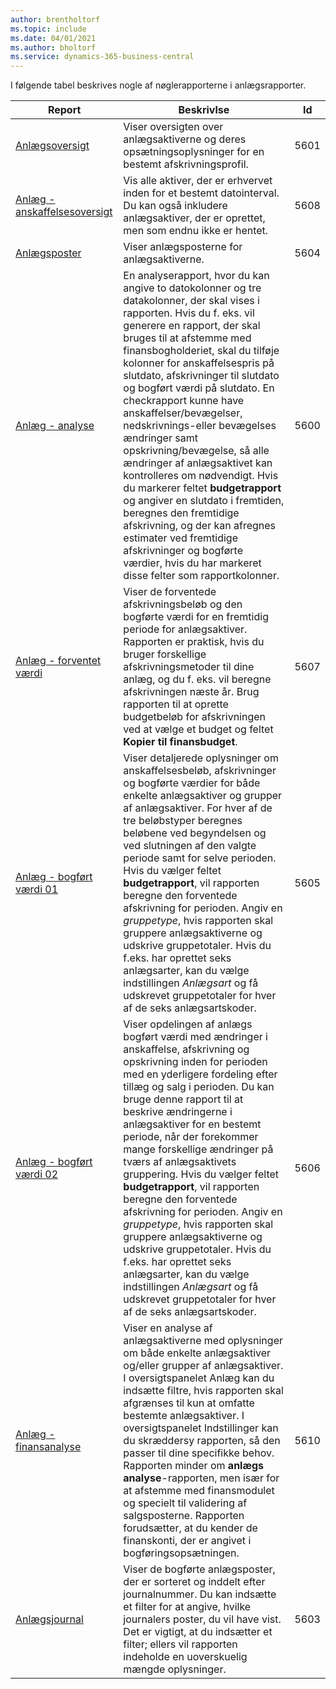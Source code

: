 ```yaml
---
author: brentholtorf
ms.topic: include
ms.date: 04/01/2021
ms.author: bholtorf
ms.service: dynamics-365-business-central
---
```


I følgende tabel beskrives nogle af nøglerapporterne i anlægsrapporter.

| Report | Beskrivlse | Id | 
|--|--|--|
| [Anlægsoversigt](https://businesscentral.dynamics.com?report=5601)| Viser oversigten over anlægsaktiverne og deres opsætningsoplysninger for en bestemt afskrivningsprofil. |5601 |
| [Anlæg - anskaffelsesoversigt](https://businesscentral.dynamics.com?report=5608) |  Vis alle aktiver, der er erhvervet inden for et bestemt datointerval. Du kan også inkludere anlægsaktiver, der er oprettet, men som endnu ikke er hentet. |5608 |
| [Anlægsposter](https://businesscentral.dynamics.com?report=5604)| Viser anlægsposterne for anlægsaktiverne. |5604 |
| [Anlæg - analyse](https://businesscentral.dynamics.com?report=5600)| En analyserapport, hvor du kan angive to datokolonner og tre datakolonner, der skal vises i rapporten. Hvis du f. eks. vil generere en rapport, der skal bruges til at afstemme med finansbogholderiet, skal du tilføje kolonner for anskaffelsespris på slutdato, afskrivninger til slutdato og bogført værdi på slutdato. En checkrapport kunne have anskaffelser/bevægelser, nedskrivnings-eller bevægelses ændringer samt opskrivning/bevægelse, så alle ændringer af anlægsaktivet kan kontrolleres om nødvendigt. Hvis du markerer feltet **budgetrapport** og angiver en slutdato i fremtiden, beregnes den fremtidige afskrivning, og der kan afregnes estimater ved fremtidige afskrivninger og bogførte værdier, hvis du har markeret disse felter som rapportkolonner. |5600|
| [Anlæg - forventet værdi](https://businesscentral.dynamics.com?report=5607)| Viser de forventede afskrivningsbeløb og den bogførte værdi for en fremtidig periode for anlægsaktiver. Rapporten er praktisk, hvis du bruger forskellige afskrivningsmetoder til dine anlæg, og du f. eks. vil beregne afskrivningen næste år. Brug rapporten til at oprette budgetbeløb for afskrivningen ved at vælge et budget og feltet **Kopier til finansbudget**. |5607 |
| [Anlæg - bogført værdi 01](https://businesscentral.dynamics.com?report=5605)|Viser detaljerede oplysninger om anskaffelsesbeløb, afskrivninger og bogførte værdier for både enkelte anlægsaktiver og grupper af anlægsaktiver. For hver af de tre beløbstyper beregnes beløbene ved begyndelsen og ved slutningen af den valgte periode samt for selve perioden. Hvis du vælger feltet **budgetrapport**, vil rapporten beregne den forventede afskrivning for perioden. Angiv en *gruppetype*, hvis rapporten skal gruppere anlægsaktiverne og udskrive gruppetotaler. Hvis du f.eks. har oprettet seks anlægsarter, kan du vælge indstillingen *Anlægsart* og få udskrevet gruppetotaler for hver af de seks anlægsartskoder.|5605|
| [Anlæg - bogført værdi 02](https://businesscentral.dynamics.com?report=5606)|Viser opdelingen af anlægs bogført værdi med ændringer i anskaffelse, afskrivning og opskrivning inden for perioden med en yderligere fordeling efter tillæg og salg i perioden. Du kan bruge denne rapport til at beskrive ændringerne i anlægsaktiver for en bestemt periode, når der forekommer mange forskellige ændringer på tværs af anlægsaktivets gruppering. Hvis du vælger feltet **budgetrapport**, vil rapporten beregne den forventede afskrivning for perioden. Angiv en *gruppetype*, hvis rapporten skal gruppere anlægsaktiverne og udskrive gruppetotaler. Hvis du f.eks. har oprettet seks anlægsarter, kan du vælge indstillingen *Anlægsart* og få udskrevet gruppetotaler for hver af de seks anlægsartskoder. |5606|
| [Anlæg - finansanalyse](https://businesscentral.dynamics.com?report=5610)|Viser en analyse af anlægsaktiverne med oplysninger om både enkelte anlægsaktiver og/eller grupper af anlægsaktiver. I oversigtspanelet Anlæg kan du indsætte filtre, hvis rapporten skal afgrænses til kun at omfatte bestemte anlægsaktiver. I oversigtspanelet Indstillinger kan du skræddersy rapporten, så den passer til dine specifikke behov. Rapporten minder om **anlægs analyse**-rapporten, men især for at afstemme med finansmodulet og specielt til validering af salgsposterne. Rapporten forudsætter, at du kender de finanskonti, der er angivet i bogføringsopsætningen. | 5610 |
| [Anlægsjournal](https://businesscentral.dynamics.com?report=5603) |Viser de bogførte anlægsposter, der er sorteret og inddelt efter journalnummer. Du kan indsætte et filter for at angive, hvilke journalers poster, du vil have vist. Det er vigtigt, at du indsætter et filter; ellers vil rapporten indeholde en uoverskuelig mængde oplysninger. |5603  |
